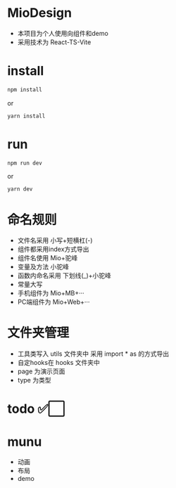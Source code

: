 # MioDesign

- 本项目为个人使用向组件和demo
- 采用技术为 React-TS-Vite

# install
```sh
npm install
```
or
```sh
yarn install
```

# run
```sh
npm run dev
```
or
```sh
yarn dev
```

# 命名规则
- 文件名采用 小写+短横杠(-)
- 组件都采用index方式导出
- 组件名使用 Mio+驼峰
- 变量及方法 小驼峰
- 函数内命名采用 下划线(_)+小驼峰
- 常量大写
- 手机组件为 Mio+MB+···
- PC端组件为 Mio+Web+···

# 文件夹管理
- 工具类写入 utils 文件夹中 采用 import * as 的方式导出
- 自定hooks在 hooks 文件夹中 
- page 为演示页面
- type 为类型

# todo ✅⬜

# munu
- 动画
- 布局
- demo